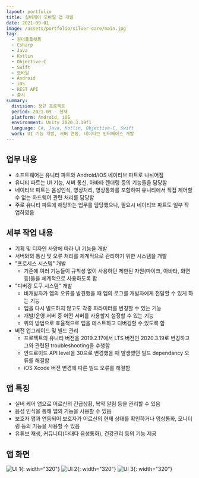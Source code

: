 ```yaml
---
layout: portfolio
title: 실버케어 모바일 앱 개발
date: 2021-09-01
image: /assets/portfolio/silver-care/main.jpg
tag:
  - 원더풀플랫폼
  - Csharp
  - Java
  - Kotlin
  - Objective-C
  - Swift
  - 모바일
  - Android
  - iOS
  - REST API
  - 출시
summary:
  division: 정규 프로젝트
  period: 2021.09 - 현재
  platform: Android, iOS
  environment: Unity 2020.3.19f1
  language: C#, Java, Kotlin, Objective-C, Swift
  work: UI 기능 개발, 서버 연동, 네이티브 인터페이스 개발
---
```


## 업무 내용

* 소프트웨어는 유니티 파트와 Android/iOS 네이티브 파트로 나뉘어짐
* 유니티 파트는 UI 기능, 서버 통신, 아바타 렌더링 등의 기능들을 담당함
* 네이티브 파트는 음성인식, 영상처리, 영상통화를 포함하여 유니티에서 직접 제어할 수 없는 하드웨어 관련 처리를 담당함
* 주로 유니티 파트에 해당하는 업무를 담당했으나, 필요시 네이티브 파트도 일부 작업하였음

## 세부 작업 내용

* 기획 및 디자인 사양에 따라 UI 기능을 개발
* 서버와의 통신 및 오류 처리를 체계적으로 관리하기 위한 시스템을 개발
* "프로세스 시스템" 개발
  * 기존에 여러 기능들이 규칙성 없이 사용하던 제한된 자원(마이크, 아바타, 화면 등)들을 체계적으로 사용하도록 함
* "디버깅 도구 시스템" 개발
  * 비개발자가 앱의 오류를 발견했을 때 앱의 로그를 개발자에게 전달할 수 있게 하는 기능
  * 앱을 다시 빌드하지 않고도 각종 파라미터를 변경할 수 있는 기능
  * 개발/운영 서버 중 어떤 서버를 사용할지 설정할 수 있는 기능
  * 위의 방법으로 효율적으로 앱을 테스트하고 디버깅할 수 있도록 함
* 버전 업그레이드 및 빌드 관리
  * 프로젝트의 유니티 버전을 2019.2.17에서 LTS 버전인 2020.3.19로 변경하고 그와 관련된 troubleshooting을 수행함
  * 안드로이드 API level을 30으로 변경했을 때 발생했던 빌드 dependancy 오류를 해결함
  * iOS Xcode 버전 변경에 따른 빌드 오류를 해결함

## 앱 특징

* 실버 케어 앱으로 어르신의 긴급상황, 복약 알림 등을 관리할 수 있음
* 음성 인식을 통해 앱의 기능을 사용할 수 있음
* 보호자 앱과 연동되어 보호자가 어르신의 현재 상태를 확인하거나 영상통화, 모니터링 등의 기능을 사용할 수 있음
* 유튜브 재생, 커뮤니티(다대다 음성통화), 건강관리 등의 기능 제공

## 앱 화면

![UI 1]({{site.baseurl}}/assets/portfolio/silver-care/ui-01.jpg){: width="320"}
![UI 2]({{site.baseurl}}/assets/portfolio/silver-care/ui-02.jpg){: width="320"}
![UI 3]({{site.baseurl}}/assets/portfolio/silver-care/ui-03.jpg){: width="320"}

